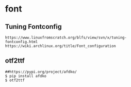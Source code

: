font
====

## Tuning Fontconfig

    https://www.linuxfromscratch.org/blfs/view/svn/x/tuning-fontconfig.html
    https://wiki.archlinux.org/title/Font_configuration

## otf2ttf

    ##https://pypi.org/project/afdko/
    $ pip install afdko
    $ otf2ttf
